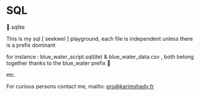 # SQL
💾.sqlite

This is my sql [ seekwel ] playground, each file is independent unless there is a prefix dominant

for instance : blue_water_script.sql(ite) & blue_water_data.csv , both belong together thanks to the blue_water prefix 🥸

etc.

For curious persons contact me, mailto: pro@karimshady.fr
